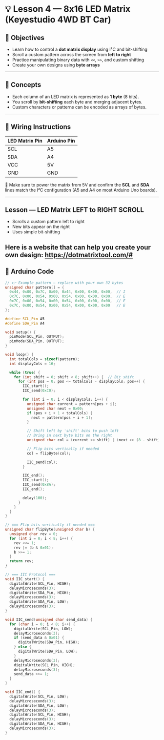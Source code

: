 # 💡 Lesson 4 — 8x16 LED Matrix (Keyestudio 4WD BT Car)

## 🎯 Objectives
- Learn how to control a **dot matrix display** using I²C and bit-shifting
- Scroll a custom pattern across the screen from **left to right**
- Practice manipulating binary data with `<<`, `>>`, and custom shifting
- Create your own designs using **byte arrays**

---

## 🧠 Concepts

- Each column of an LED matrix is represented as **1 byte** (8 bits).
- You scroll by **bit-shifting** each byte and merging adjacent bytes.
- Custom characters or patterns can be encoded as arrays of bytes.

---

## 🔌 Wiring Instructions

| LED Matrix Pin | Arduino Pin |
|----------------|-------------|
| SCL            | A5          |
| SDA            | A4          |
| VCC            | 5V          |
| GND            | GND         |

📌 Make sure to power the matrix from 5V and confirm the **SCL** and **SDA** lines match the I²C configuration (A5 and A4 on most Arduino Uno boards).

---


## Lesson — LED Matrix LEFT to RIGHT SCROLL

- Scrolls a custom pattern left to right
- New bits appear on the right
- Uses simple bit-shifting

Here is a website that can help you create your own design: 
https://dotmatrixtool.com/# 
---
## 💾 Arduino Code
```cpp
// 👉 Example pattern — replace with your own 32 bytes
unsigned char pattern[] = {
  0x44, 0x00, 0x7C, 0x00, 0x44, 0x00, 0x00, 0x00,  // I
  0x7C, 0x00, 0x54, 0x00, 0x54, 0x00, 0x00, 0x00,  // E
  0x7C, 0x00, 0x54, 0x00, 0x54, 0x00, 0x00, 0x00,  // E
  0x7C, 0x00, 0x54, 0x00, 0x54, 0x00, 0x00, 0x00   // E
};

#define SCL_Pin A5
#define SDA_Pin A4

void setup() {
  pinMode(SCL_Pin, OUTPUT);
  pinMode(SDA_Pin, OUTPUT);
}

void loop() {
  int totalCols = sizeof(pattern);
  int displayCols = 16;

  while (true) {
    for (int shift = 0; shift < 8; shift++) {  // Bit shift
      for (int pos = 0; pos <= totalCols - displayCols; pos++) {
        IIC_start();
        IIC_send(0xC0);

        for (int i = 0; i < displayCols; i++) {
          unsigned char current = pattern[pos + i];
          unsigned char next = 0x00;
          if (pos + i + 1 < totalCols) {
            next = pattern[pos + i + 1];
          }

          // Shift left by 'shift' bits to push left
          // Bring in next byte bits on the right
          unsigned char col = (current << shift) | (next >> (8 - shift));

          // Flip bits vertically if needed
          col = flipByte(col);

          IIC_send(col);
        }

        IIC_end();
        IIC_start();
        IIC_send(0x8A);
        IIC_end();

        delay(100);
      }
    }
  }
}

// === Flip bits vertically if needed ===
unsigned char flipByte(unsigned char b) {
  unsigned char rev = 0;
  for (int i = 0; i < 8; i++) {
    rev <<= 1;
    rev |= (b & 0x01);
    b >>= 1;
  }
  return rev;
}

// === IIC Protocol ===
void IIC_start() {
  digitalWrite(SCL_Pin, HIGH);
  delayMicroseconds(3);
  digitalWrite(SDA_Pin, HIGH);
  delayMicroseconds(3);
  digitalWrite(SDA_Pin, LOW);
  delayMicroseconds(3);
}

void IIC_send(unsigned char send_data) {
  for (char i = 0; i < 8; i++) {
    digitalWrite(SCL_Pin, LOW);
    delayMicroseconds(3);
    if (send_data & 0x01) {
      digitalWrite(SDA_Pin, HIGH);
    } else {
      digitalWrite(SDA_Pin, LOW);
    }
    delayMicroseconds(3);
    digitalWrite(SCL_Pin, HIGH);
    delayMicroseconds(3);
    send_data >>= 1;
  }
}

void IIC_end() {
  digitalWrite(SCL_Pin, LOW);
  delayMicroseconds(3);
  digitalWrite(SDA_Pin, LOW);
  delayMicroseconds(3);
  digitalWrite(SCL_Pin, HIGH);
  delayMicroseconds(3);
  digitalWrite(SDA_Pin, HIGH);
  delayMicroseconds(3);
}
